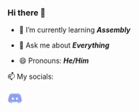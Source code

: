 ### Hi there 👋

<!-- ![Your Repository’s Stats](https://github-readme-stats.vercel.app/api?username=furygaming1120&show_icons=true) -->

<!-- **furygaming1120/furygaming1120** is a ✨ _special_ ✨ repository because its `README.md` (this file) appears on your GitHub profile.

Here are some ideas to get you started: -->

<!-- 🔭 I’m currently working on ... -->
- 🌱 I’m currently learning ***Assembly***
<!-- 👯 I’m looking to collaborate on ... -->
<!-- 🤔 I’m looking for help with ... -->
- 💬 Ask me about ***Everything***
<!-- 📫 How to reach me: ... -->

- 😄 Pronouns: ***He/Him***
<!-- ⚡ Fun fact: ... -->

📫 My socials: 

[<img alt="" width="30px" src="/discord-logo.png" />](https://discordapp.com/users/823827858907987969)
[<img alt="" width="30px" src="https://img.icons8.com/color/48/000000/youtube-play.png"/>](https://youtube.com/channel/UCPKpPU76TOupRsxJKximtHg)
[<img alt="" width="30px" src="https://img.icons8.com/color/48/000000/twitter--v1.png"/>](https://twitter.com/SonixFuryGaming?t=wn7ZOyz3d8H39Rpvqwx1qA&s=09)
[<img alt="" width="30px" src="https://img.icons8.com/fluency/48/000000/reddit.png"/>](https://www.reddit.com/u/SonixFuryMods?utm_medium=android_app&utm_source=share)

